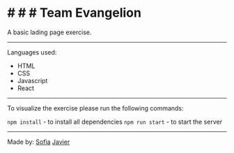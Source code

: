 # # # # Team Evangelion

A basic lading page exercise.

---

Languages used:
- HTML
- CSS
- Javascript
- React

---

To visualize the exercise please run the following commands:

`npm install` - to install all dependencies
`npm run start` - to start the server

---

Made by:
[Sofia](https://github.com/sromk "Sofia")
[Javier](https://github.com/jseiglie "Javier")